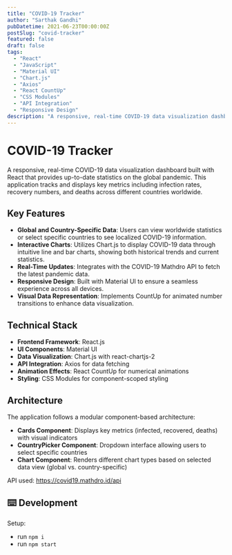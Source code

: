 ```yaml
---
title: "COVID-19 Tracker"
author: "Sarthak Gandhi"
pubDatetime: 2021-06-23T00:00:00Z
postSlug: "covid-tracker"
featured: false
draft: false
tags:
  - "React"
  - "JavaScript"
  - "Material UI"
  - "Chart.js"
  - "Axios"
  - "React CountUp"
  - "CSS Modules"
  - "API Integration"
  - "Responsive Design"
description: "A responsive, real-time COVID-19 data visualization dashboard built with React that provides up-to-date statistics on the global pandemic."
---
```


# COVID-19 Tracker

A responsive, real-time COVID-19 data visualization dashboard built with React that provides up-to-date statistics on the global pandemic. This application tracks and displays key metrics including infection rates, recovery numbers, and deaths across different countries worldwide.

## Key Features

- **Global and Country-Specific Data**: Users can view worldwide statistics or select specific countries to see localized COVID-19 information.
- **Interactive Charts**: Utilizes Chart.js to display COVID-19 data through intuitive line and bar charts, showing both historical trends and current statistics.
- **Real-Time Updates**: Integrates with the COVID-19 Mathdro API to fetch the latest pandemic data.
- **Responsive Design**: Built with Material UI to ensure a seamless experience across all devices.
- **Visual Data Representation**: Implements CountUp for animated number transitions to enhance data visualization.

## Technical Stack

- **Frontend Framework**: React.js
- **UI Components**: Material UI
- **Data Visualization**: Chart.js with react-chartjs-2
- **API Integration**: Axios for data fetching
- **Animation Effects**: React CountUp for numerical animations
- **Styling**: CSS Modules for component-scoped styling

## Architecture

The application follows a modular component-based architecture:

- **Cards Component**: Displays key metrics (infected, recovered, deaths) with visual indicators
- **CountryPicker Component**: Dropdown interface allowing users to select specific countries
- **Chart Component**: Renders different chart types based on selected data view (global vs. country-specific)

API used: https://covid19.mathdro.id/api

## ⌨️ Development

Setup:

- run `npm i`
- run `npm start`
